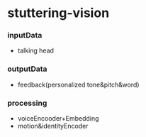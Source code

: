 # stuttering-vision
### inputData
- talking head

### outputData
- feedback(personalized tone&pitch&word)

### processing
- voiceEncooder+Embedding
- motion&identityEncoder
